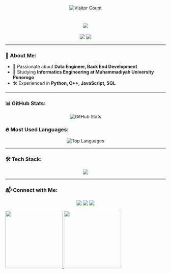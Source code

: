 <p align="center">
  <img src="https://visitor-badge.glitch.me/badge?page_id=llleenx.visitor-badge&left_color=blue&right_color=green&left_text=Visitors" alt="Visitor Count" />
</p>

<h1 align="center">
  <img src="https://readme-typing-svg.herokuapp.com/?font=Righteous&size=35&center=true&vCenter=true&width=500&height=70&duration=5000&lines=Welcome!+🤗;My+Name+Is+Rifal;Nice+To+Meet+You" />
</h1>

<p align="center">
  <img src="https://img.shields.io/badge/Python-Yellown?style=for-the-badge&logo=python&logoColor=white" />
  <img src="https://img.shields.io/badge/Code-C++-blue?style=for-the-badge&logo=cplusplus&logoColor=white" />
<!--   <img src="https://img.shields.io/badge/Web-Developer-orange?style=for-the-badge&logo=javascript&logoColor=white" /> -->
</p>

---

### 🌟 About Me:  
- 🎯 Passionate about **Data Engineer, Back End Development**  
- 📖 Studying **Informatics Engineering at Muhammadiyah University Ponorogo**  
- 🛠️ Experienced in **Python, C++, JavaScript, SQL**  

---

### 📊 GitHub Stats:
<p align="center">
  <img src="https://github-readme-stats.vercel.app/api?username=lleenx&show_icons=true&theme=tokyonight" alt="GitHub Stats" />
</p>

### 🔥 Most Used Languages:
<p align="center">
  <img src="https://github-readme-stats.vercel.app/api/top-langs/?username=lleenx&layout=compact&theme=tokyonight" alt="Top Languages" />
</p>

---

### 🛠️ Tech Stack:
<p align="center">
  <img src="https://skillicons.dev/icons?i=html,css,js,bootstrap,php,mysql,c,cpp,arduino" />
</p>

---

### 📬 Connect with Me:
<p align="center">
  <a href="https://linkedin.com/in/rifalariya"><img src="https://img.shields.io/badge/LinkedIn-blue?style=for-the-badge&logo=linkedin&logoColor=white" /></a>
  <a href="mailto:rifalarya@example.com"><img src="https://img.shields.io/badge/Email-red?style=for-the-badge&logo=gmail&logoColor=white" /></a>
  <a href="https://github.com/rifalariya"><img src="https://img.shields.io/badge/GitHub-black?style=for-the-badge&logo=github&logoColor=white" /></a>
</p>


<p align="left">
<a href="https://github.com/LLEENX">
  <img height="180em" src="https://github-readme-stats-eight-theta.vercel.app/api?username=LLEENX&show_icons=true&theme=algolia&include_all_commits=true&count_private=true"/>
  <img height="180em" src="https://github-readme-stats-eight-theta.vercel.app/api/top-langs/?username=LLEENX&layout=compact&theme=algolia"/>
</a>
</p>
